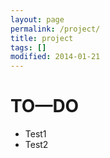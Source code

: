 ```yaml
---
layout: page
permalink: /project/
title: project
tags: []
modified: 2014-01-21
---
```


# TO—DO
* Test1
* Test2